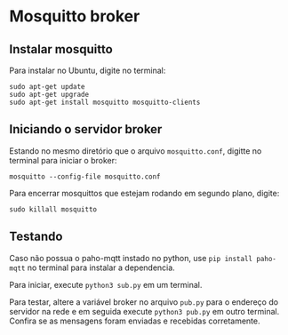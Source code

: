 # Mosquitto broker

## Instalar mosquitto

Para instalar no Ubuntu, digite no terminal:

```
sudo apt-get update
sudo apt-get upgrade
sudo apt-get install mosquitto mosquitto-clients
```

## Iniciando o servidor broker

Estando no mesmo diretório que o arquivo `mosquitto.conf`, digitte no terminal para iniciar o broker:

```
mosquitto --config-file mosquitto.conf
```

Para encerrar mosquittos que estejam rodando em segundo plano, digite:

```
sudo killall mosquitto
```

## Testando

Caso não possua o paho-mqtt instado no python, use `pip install paho-mqtt` no terminal para instalar a dependencia.

Para iniciar, execute `python3 sub.py` em um terminal.

Para testar, altere a variável broker no arquivo `pub.py` para o endereço do servidor na rede e em seguida execute `python3 pub.py` em outro terminal. Confira se as mensagens foram enviadas e recebidas corretamente.

